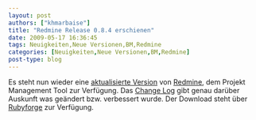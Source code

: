 ```yaml
---
layout: post
authors: ["khmarbaise"]
title: "Redmine Release 0.8.4 erschienen"
date: 2009-05-17 16:36:45
tags: Neuigkeiten,Neue Versionen,BM,Redmine
categories: [Neuigkeiten,Neue Versionen,BM,Redmine]
post-type: blog
---
```

Es steht nun wieder eine <a href="http://www.redmine.org/news/26">aktualisierte Version</a> von <a href="http://www.redmine.org">Redmine</a>, dem Projekt Management Tool zur Verfügung. Das <a href="http://www.redmine.org/versions/show/10">Change Log</a> gibt genau darüber Auskunft was geändert bzw. verbessert wurde.  Der Download steht über <a href="http://rubyforge.org/frs/?group_id=1850">Rubyforge</a> zur Verfügung.
